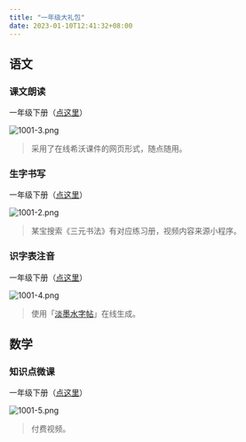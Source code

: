 ```yaml
---
title: "一年级大礼包"
date: 2023-01-10T12:41:32+08:00
---
```


## 语文

### 课文朗读

一年级下册（[点这里](https://easinote.seewo.com/linkShare?id=f170521562af4743a427e85ebadd09e9)）

![1001-3.png](https://pic.edui.fun/images/2023/01/1001-3.png?imageView2/0/format/webp/interlace/1/q/75)

> 采用了在线希沃课件的网页形式，随点随用。

### 生字书写

一年级下册（[点这里](https://edui123.com/shufa/1b/)）

![1001-2.png](https://pic.edui.fun/images/2023/01/1001-2.png?imageView2/0/format/webp/interlace/1/q/75)

> 某宝搜索《三元书法》有对应练习册，视频内容来源小程序。

### 识字表注音

一年级下册（[点这里](https://my.edui.fun/%E5%B0%8F%E5%AD%A6%E8%AF%AD%E6%96%87/%E4%B8%80%E5%B9%B4%E7%BA%A7%E4%B8%8B%E5%86%8C%E8%AF%86%E5%AD%97%E8%A1%A8%E6%B3%A8%E9%9F%B3)）

![1001-4.png](https://pic.edui.fun/images/2023/01/1001-4.png?imageView2/0/format/webp/interlace/1/q/75)

> 使用「[淡墨水字帖](https://danmoshui.com/)」在线生成。

## 数学

### 知识点微课

一年级下册（[点这里](https://my.edui.fun/%E5%B0%8F%E5%AD%A6%E6%95%B0%E5%AD%A6/%E5%B0%8F%E5%AD%A6%E6%95%B0%E5%AD%A6%E7%9F%A5%E8%AF%86%E7%82%B9%E5%BE%AE%E8%AF%BE%EF%BC%88%E5%85%A812%E5%86%8C%EF%BC%89/1B%E5%B0%8F%E5%AD%A6%E6%95%B0%E5%AD%A6%E7%9F%A5%E8%AF%86%E7%82%B9%E5%BE%AE%E8%AF%BE%EF%BC%88%E4%B8%80%E4%B8%8B%EF%BC%89)）

![1001-5.png](https://pic.edui.fun/images/2023/01/1001-5.png?imageView2/0/format/webp/interlace/1/q/75)

> 付费视频。
